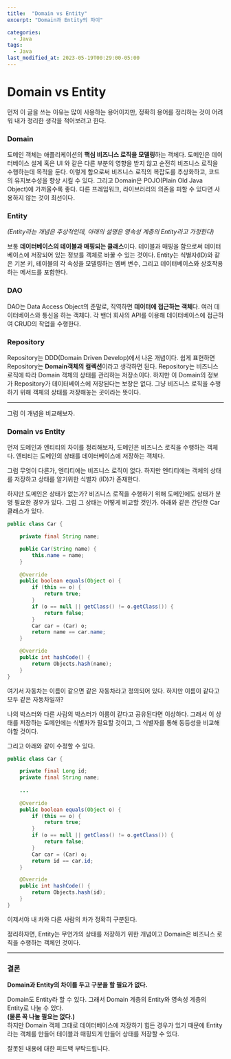 ```yaml
---
title:  "Domain vs Entity"
excerpt: "Domain과 Entity의 차이"

categories:
  - Java
tags:
  - Java
last_modified_at: 2023-05-19T00:29:00-05:00
---
```


# Domain vs Entity

먼저 이 글을 쓰는 이유는 많이 사용하는 용어이지만, 정확히 용어를 정리하는 것이 어려워 내가 정리한 생각을 적어보려고 한다.

### Domain

도메인 객체는 애플리케이션의 **핵심 비즈니스 로직을 모델링**하는 객체다. 도메인은 데이터베이스 설계 혹은 UI 와 같은 다른 부분의 영향을 받지 않고 순전히 비즈니스 로직을 수행하는데 목적을 둔다. 이렇게 함으로써 비즈니스 로직의 복잡도를 추상화하고, 코드의 유지보수성을 향상 시킬 수 있다. 그리고 Domain은 POJO(Plain Old Java Object)에 가까울수록 좋다. 다른 프레임워크, 라이브러리의 의존을 피할 수 있다면 사용하지 않는 것이 최선이다.

### Entity
*(Entity라는 개념은 추상적인데, 아래의 설명은 영속성 계층의 Entity라고 가정한다)*

보통 **데이터베이스의 테이블과 매핑되는 클래스**이다. 테이블과 매핑을 함으로써 데이터베이스에 저장되어 있는 정보를 객체로 바꿀 수 있는 것이다. Entity는 식별자(ID)와 같은 기본 키, 테이블의 각 속성을 모델링하는 멤버 변수, 그리고 데이터베이스와 상호작용하는 메서드를 포함한다. 

### DAO

DAO는 Data Access Object의 준말로, 직역하면 **데이터에 접근하는 객체**다. 여러 데이터베이스와 통신을 하는 객체다. 각 밴더 회사의 API를 이용해 데이터베이스에 접근하여 CRUD의 작업을 수행한다. 

### Repository

Repository는 DDD(Domain Driven Develop)에서 나온 개념이다. 쉽게 표현하면 Repository는 **Domain객체의 컬렉션**이라고 생각하면 된다. Repository는 비즈니스 로직에 따라 Domain 객체의 상태를 관리하는 저장소이다. 하지만 이 Domain의 정보가 Repository가 데이터베이스에 저장된다는 보장은 없다. 그냥 비즈니스 로직을 수행하기 위해 객체의 상태를 저장해놓는 곳이라는 뜻이다. 

---

그럼 이 개념을 비교해보자. 

### Domain vs Entity

먼저 도메인과 엔티티의 차이를 정리해보자, 도메인은 비즈니스 로직을 수행하는 객체다. 엔티티는 도메인의 상태를 데이터베이스에 저장하는 객체다. 

그럼 무엇이 다른가, 엔티티에는 비즈니스 로직이 없다. 하지만 엔티티에는 객체의 상태를 저장하고 상태를 알기위한 식별자 (ID)가 존재한다. 

하지만 도메인은 상태가 없는가? 비즈니스 로직을 수행하기 위해 도메인에도 상태가 분명 필요한 경우가 있다. 그럼 그 상태는 어떻게 비교할 것인가. 아래와 같은 간단한 Car 클래스가 있다.
```java
public class Car {

    private final String name;

    public Car(String name) {
        this.name = name;
    }
    
    @Override
    public boolean equals(Object o) {
        if (this == o) {
            return true;
        }
        if (o == null || getClass() != o.getClass()) {
            return false;
        }
        Car car = (Car) o;
        return name == car.name;
    }

    @Override
    public int hashCode() {
        return Objects.hash(name);
    }
}
```
여기서 자동차는 이름이 같으면 같은 자동차라고 정의되어 있다. 하지만 이름이 같다고 모두 같은 자동차일까? 

나의 박스터와 다른 사람의 박스터가 이름이 같다고 공유된다면 이상하다. 그래서 이 상태를 저장하는 도메인에는 식별자가 필요할 것이고, 그 식별자를 통해 동등성을 비교해야할 것이다. 

그리고 아래와 같이 수정할 수 있다.


```java
public class Car {

    private final Long id;
    private final String name;
    
    ...
  
    @Override
    public boolean equals(Object o) {
        if (this == o) {
            return true;
        }
        if (o == null || getClass() != o.getClass()) {
            return false;
        }
        Car car = (Car) o;
        return id == car.id;
    }

    @Override
    public int hashCode() {
        return Objects.hash(id);
    }
}
```
 이제서야 내 차와 다른 사람의 차가 정확히 구분된다. 
 
정리하자면, Entity는 무언가의 상태를 저장하기 위한 개념이고 Domain은 비즈니스 로직을 수행하는 객체인 것이다. 

---

### 결론

**Domain과 Entity의 차이를 두고 구분을 할 필요가 없다.**

Domain도 Entity라 할 수 있다. 그래서 Domain 계층의 Entity와 영속성 계층의 Entity로 나눌 수 있다.   
**(물론 꼭 나눌 필요는 없다.)**  
하지만 Domain 객체 그대로 데이터베이스에 저장하기 힘든 경우가 있기 때문에 Entity라는 객체를 만들어 테이블과 매핑되게 만들어 상태를 저장할 수 있다.



잘못된 내용에 대한 피드백 부탁드립니다.